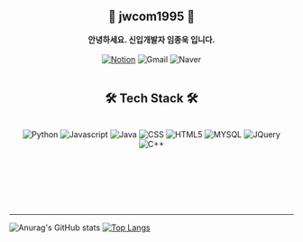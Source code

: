<div align="center">
 <h2>🌱 jwcom1995 🌱</h2>
 <b>안녕하세요. 신입개발자 임종욱 입니다.</b> <br><br>
 <a href="https://www.notion.so/s-Notion-e387ead994d74f80ad18d9ccf473648e"><img alt="Notion" src ="https://img.shields.io/badge/Notion-000000.svg?&style=flat&logo=Notion&logoColor=white"/></a>
 <img alt="Gmail" src ="https://img.shields.io/badge/95god95@gmail.com-EA4335.svg?&style=flat&logo=Gmail&logoColor=white"/>
  <img alt="Naver" src ="https://img.shields.io/badge/jwcom1995@naver.com-03C75A.svg?&style=flat&logo=Naver&logoColor=white"/>
 <br><br>
  <h2> 🛠 Tech Stack 🛠 </h2><br>
<img alt="Python" src ="https://img.shields.io/badge/Python-3776AB.svg?&style=flat&logo=Python&logoColor=white"/>
<img alt="Javascript" src ="https://img.shields.io/badge/JavaScript-F7DF1E.svg?&style=flat&logo=JavaScript&logoColor=white"/>
<img alt="Java" src ="https://img.shields.io/badge/Java-007396.svg?&style=flat&logo=Java&logoColor=white"/>
<img alt="CSS" src ="https://img.shields.io/badge/css3-1572B6.svg?&style=flat&logo=CSS3&logoColor=white"/>
<img alt="HTML5" src ="https://img.shields.io/badge/HTML5-E34F26.svg?&style=flat&logo=HTML5&logoColor=white"/>
<img alt="MYSQL" src ="https://img.shields.io/badge/MYSQL-4479A1.svg?&style=flat&logo=MYSQL&logoColor=white"/>
<img alt="JQuery" src ="https://img.shields.io/badge/JQuery-0769AD.svg?&style=flat&logo=JQuery&logoColor=white"/>
<img alt="C++" src ="https://img.shields.io/badge/C++-00599C.svg?&style=flat&logo=c++&logoColor=white"/>
</div><br><br><br><br><br><br>
<hr>

![Anurag's GitHub stats](https://github-readme-stats.vercel.app/api?username=jwcom1995&count_private=true&include_all_commits=true&show_icons=true) [![Top Langs](https://github-readme-stats.vercel.app/api/top-langs/?username=jwcom1995&layout=compact)](https://github.com/anuraghazra/github-readme-stats)

<!--[![Top Langs](https://github-readme-stats.vercel.app/api/top-langs/?username=jwcom1995&layout=compact&theme=chartreuse-dark)](https://github.com/anuraghazra/github-readme-stats)-->
